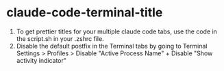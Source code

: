 # claude-code-terminal-title

1. To get prettier titles for your multiple claude code tabs, use the code in the script.sh in your .zshrc file.
2. Disable the default postfix in the Terminal tabs by going to Terminal Settings > Profiles > Disable "Active Process Name" + Disable "Show activity indicator"

 
